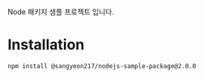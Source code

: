 Node 패키지 샘플 프로젝트 입니다.

# Installation

```bash
npm install @sangyeon217/nodejs-sample-package@2.0.0
```
